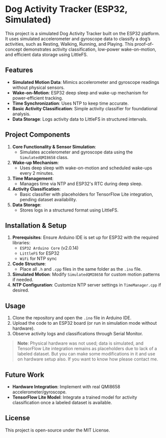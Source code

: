 # Dog Activity Tracker (ESP32, Simulated)

This project is a simulated Dog Activity Tracker built on the ESP32 platform. It uses simulated accelerometer and gyroscope data to classify a dog’s activities, such as Resting, Walking, Running, and Playing. This proof-of-concept demonstrates activity classification, low-power wake-on-motion, and efficient data storage using LittleFS.

## Features
- **Simulated Motion Data**: Mimics accelerometer and gyroscope readings without physical sensors.
- **Wake-on-Motion**: ESP32 deep sleep and wake-up mechanism for power-efficient tracking.
- **Time Synchronization**: Uses NTP to keep time accurate.
- **Basic Activity Classification**: Simple activity classifier for foundational analysis.
- **Data Storage**: Logs activity data to LittleFS in structured intervals.

## Project Components
1. **Core Functionality & Sensor Simulation**: 
   - Simulates accelerometer and gyroscope data using the `SimulatedQMI8658` class.
2. **Wake-up Mechanism**: 
   - Uses deep sleep with wake-on-motion and scheduled wake-ups every 2 minutes.
3. **Time Management**: 
   - Manages time via NTP and ESP32's RTC during deep sleep.
4. **Activity Classification**:
   - Basic classifier with placeholders for TensorFlow Lite integration, pending dataset availability.
5. **Data Storage**: 
   - Stores logs in a structured format using LittleFS.

## Installation & Setup
1. **Prerequisites**: Ensure Arduino IDE is set up for ESP32 with the required libraries:
   - `ESP32 Arduino Core` (v2.0.14)
   - `LittleFS` for ESP32
   - `WiFi` for NTP sync
2. **Code Structure**: 
   - Place all `.h` and `.cpp` files in the same folder as the `.ino` file.
3. **Simulated Motion**: Modify `SimulatedQMI8658` for custom motion patterns if needed.
4. **NTP Configuration**: Customize NTP server settings in `TimeManager.cpp` if desired.

## Usage
1. Clone the repository and open the `.ino` file in Arduino IDE.
2. Upload the code to an ESP32 board (or run in simulation mode without hardware).
3. Observe activity logs and classifications through Serial Monitor.

> **Note**: Physical hardware was not used; data is simulated, and TensorFlow Lite integration remains as placeholders due to lack of a labeled dataset. But you can make some modifications in it and use on hardware setup also. If you want to know how please contact me.

## Future Work
- **Hardware Integration**: Implement with real QMI8658 accelerometer/gyroscope.
- **TensorFlow Lite Model**: Integrate a trained model for activity classification once a labeled dataset is available.
  
## License
This project is open-source under the MIT License.
